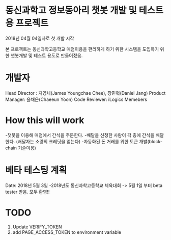 # 동신과학고 정보동아리 챗봇 개발 및 테스트용 프로젝트
2018년 04월 04일자로 첫 개발 시작

본 프로젝트는 동신과학고등학교 매점이용을 편리하게 하기 위한 시스템을 도입하기 위한 챗봇개발 및 테스트 용도로 만들어졌음.

# 개발자
Head Director : 지영채(James Youngchae Chee), 장민혁(Daniel Jang)
Product Manager: 윤채은(Chaeeun Yoon)
Code Reviewer: iLogics Memebers

# How this will work
-챗봇을 이용해 매점에서 간식을 주문한다.
-배달을 신청한 사람이 각 층에 간식을 배달한다. (배달자는 소량의 크레딧을 얻는다)
-자동화된 돈 거래를 위한 토큰 개발(block-chain 기술이용)

# 베타 테스팅 계획
Date: 2018년 5월 3일 -2018년도 동신과학고등학교 체육대회
-> 5월 1일 부터 beta tester 받음. 모두 환영!!

# TODO
1) Update VERIFY_TOKEN
2) add PAGE_ACCESS_TOKEN to environment variable
